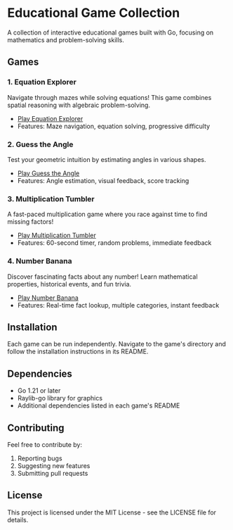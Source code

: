 # Educational Game Collection

A collection of interactive educational games built with Go, focusing on mathematics and problem-solving skills.

## Games

### 1. Equation Explorer
Navigate through mazes while solving equations! This game combines spatial reasoning with algebraic problem-solving.
- [Play Equation Explorer](equation_explorer/)
- Features: Maze navigation, equation solving, progressive difficulty

### 2. Guess the Angle
Test your geometric intuition by estimating angles in various shapes.
- [Play Guess the Angle](guesstheangle/)
- Features: Angle estimation, visual feedback, score tracking

### 3. Multiplication Tumbler
A fast-paced multiplication game where you race against time to find missing factors!
- [Play Multiplication Tumbler](multiplicationtumbler/)
- Features: 60-second timer, random problems, immediate feedback

### 4. Number Banana
Discover fascinating facts about any number! Learn mathematical properties, historical events, and fun trivia.
- [Play Number Banana](numberbanana/)
- Features: Real-time fact lookup, multiple categories, instant feedback

## Installation

Each game can be run independently. Navigate to the game's directory and follow the installation instructions in its README.

## Dependencies

- Go 1.21 or later
- Raylib-go library for graphics
- Additional dependencies listed in each game's README

## Contributing

Feel free to contribute by:
1. Reporting bugs
2. Suggesting new features
3. Submitting pull requests

## License

This project is licensed under the MIT License - see the LICENSE file for details. 